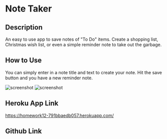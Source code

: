 # Note Taker

## Description

An easy to use app to save notes of "To Do" items. Create a shopping list, Christmas wish list, or even a simple reminder note to take out the garbage. 

## How to Use

You can simply enter in a note title and text to create your note. Hit the save button and you have a new reminder note.

![screenshot](../notetaker/assets/notetakerhome.png)
![screenshot](../notetaker/assets/notetaker.png)

## Heroku App Link

https://homework12-791bbaedb057.herokuapp.com/

## Github Link

